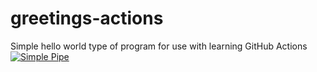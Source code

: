 # greetings-actions
Simple hello world type of program for use with learning GitHub Actions
[![Simple Pipe](https://github.com/JeffreyCole01/greetings-actions/actions/workflows/simple-pipe.yml/badge.svg)](https://github.com/JeffreyCole01/greetings-actions/actions/workflows/simple-pipe.yml)
